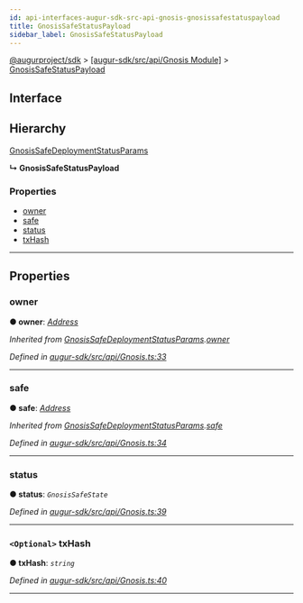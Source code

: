 ```yaml
---
id: api-interfaces-augur-sdk-src-api-gnosis-gnosissafestatuspayload
title: GnosisSafeStatusPayload
sidebar_label: GnosisSafeStatusPayload
---
```


[@augurproject/sdk](api-readme.md) > [[augur-sdk/src/api/Gnosis Module]](api-modules-augur-sdk-src-api-gnosis-module.md) > [GnosisSafeStatusPayload](api-interfaces-augur-sdk-src-api-gnosis-gnosissafestatuspayload.md)

## Interface

## Hierarchy

 [GnosisSafeDeploymentStatusParams](api-interfaces-augur-sdk-src-api-gnosis-gnosissafedeploymentstatusparams.md)

**↳ GnosisSafeStatusPayload**

### Properties

* [owner](api-interfaces-augur-sdk-src-api-gnosis-gnosissafestatuspayload.md#owner)
* [safe](api-interfaces-augur-sdk-src-api-gnosis-gnosissafestatuspayload.md#safe)
* [status](api-interfaces-augur-sdk-src-api-gnosis-gnosissafestatuspayload.md#status)
* [txHash](api-interfaces-augur-sdk-src-api-gnosis-gnosissafestatuspayload.md#txhash)

---

## Properties

<a id="owner"></a>

###  owner

**● owner**: *[Address](api-modules-augur-sdk-src-state-logs-types-module.md#address)*

*Inherited from [GnosisSafeDeploymentStatusParams](api-interfaces-augur-sdk-src-api-gnosis-gnosissafedeploymentstatusparams.md).[owner](api-interfaces-augur-sdk-src-api-gnosis-gnosissafedeploymentstatusparams.md#owner)*

*Defined in [augur-sdk/src/api/Gnosis.ts:33](https://github.com/AugurProject/augur/blob/3727cd4ec9/packages/augur-sdk/src/api/Gnosis.ts#L33)*

___
<a id="safe"></a>

###  safe

**● safe**: *[Address](api-modules-augur-sdk-src-state-logs-types-module.md#address)*

*Inherited from [GnosisSafeDeploymentStatusParams](api-interfaces-augur-sdk-src-api-gnosis-gnosissafedeploymentstatusparams.md).[safe](api-interfaces-augur-sdk-src-api-gnosis-gnosissafedeploymentstatusparams.md#safe)*

*Defined in [augur-sdk/src/api/Gnosis.ts:34](https://github.com/AugurProject/augur/blob/3727cd4ec9/packages/augur-sdk/src/api/Gnosis.ts#L34)*

___
<a id="status"></a>

###  status

**● status**: *`GnosisSafeState`*

*Defined in [augur-sdk/src/api/Gnosis.ts:39](https://github.com/AugurProject/augur/blob/3727cd4ec9/packages/augur-sdk/src/api/Gnosis.ts#L39)*

___
<a id="txhash"></a>

### `<Optional>` txHash

**● txHash**: *`string`*

*Defined in [augur-sdk/src/api/Gnosis.ts:40](https://github.com/AugurProject/augur/blob/3727cd4ec9/packages/augur-sdk/src/api/Gnosis.ts#L40)*

___


